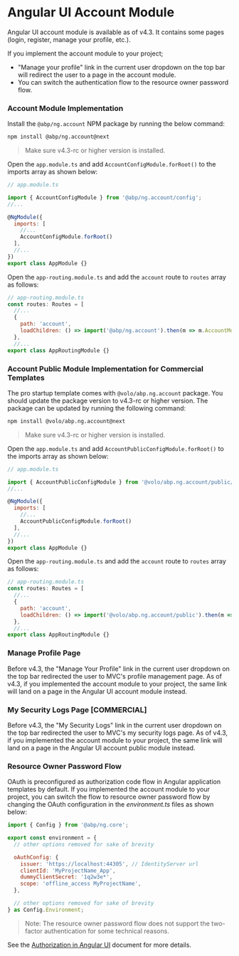 # Angular UI Account Module

Angular UI account module is available as of v4.3. It contains some pages (login, register, manage your profile, etc.).

If you implement the account module to your project;

- "Manage your profile" link in the current user dropdown on the top bar will redirect the user to a page in the account module.
- You can switch the authentication flow to the resource owner password flow.


### Account Module Implementation

Install the `@abp/ng.account` NPM package by running the below command:

```bash
npm install @abp/ng.account@next
```

> Make sure v4.3-rc or higher version is installed.

Open the `app.module.ts` and add `AccountConfigModule.forRoot()` to the imports array as shown below:

```js
// app.module.ts

import { AccountConfigModule } from '@abp/ng.account/config';
//...

@NgModule({
  imports: [
    //...
    AccountConfigModule.forRoot()
  ],
  //...
})
export class AppModule {}
```

Open the `app-routing.module.ts` and add the `account` route to `routes` array as follows:

```js
// app-routing.module.ts
const routes: Routes = [
  //...
  {
    path: 'account',
    loadChildren: () => import('@abp/ng.account').then(m => m.AccountModule.forLazy()),
  },
  //...
export class AppRoutingModule {}
```

### Account Public Module Implementation for Commercial Templates

The pro startup template comes with `@volo/abp.ng.account` package. You should update the package version to v4.3-rc or higher version. The package can be updated by running the following command:

```bash
npm install @volo/abp.ng.account@next
```
> Make sure v4.3-rc or higher version is installed.

Open the `app.module.ts` and add `AccountPublicConfigModule.forRoot()` to the imports array as shown below:

```js
// app.module.ts

import { AccountPublicConfigModule } from '@volo/abp.ng.account/public/config';
//...

@NgModule({
  imports: [
    //...
    AccountPublicConfigModule.forRoot()
  ],
  //...
})
export class AppModule {}
```

Open the `app-routing.module.ts` and add the `account` route to `routes` array as follows:

```js
// app-routing.module.ts
const routes: Routes = [
  //...
  {
    path: 'account',
    loadChildren: () => import('@volo/abp.ng.account/public').then(m => m.AccountPublicModule.forLazy()),
  },
  //...
export class AppRoutingModule {}
```

### Manage Profile Page

Before v4.3, the "Manage Your Profile" link in the current user dropdown on the top bar redirected the user to MVC's profile management page. As of v4.3, if you implemented the account module to your project, the same link will land on a page in the Angular UI account module instead.

### My Security Logs Page [COMMERCIAL]

Before v4.3, the "My Security Logs" link in the current user dropdown on the top bar redirected the user to MVC's my security logs page. As of v4.3, if you implemented the account module to your project, the same link will land on a page in the Angular UI account public module instead.

### Resource Owner Password Flow

OAuth is preconfigured as authorization code flow in Angular application templates by default. If you implemented the account module to your project, you can switch the flow to resource owner password flow by changing the OAuth configuration in the _environment.ts_ files as shown below:

```js
import { Config } from '@abp/ng.core';

export const environment = {
  // other options removed for sake of brevity

  oAuthConfig: {
    issuer: 'https://localhost:44305', // IdentityServer url
    clientId: 'MyProjectName_App',
    dummyClientSecret: '1q2w3e*',
    scope: 'offline_access MyProjectName',
  },

  // other options removed for sake of brevity
} as Config.Environment;
```

> Note: The resource owner password flow does not support the two-factor authentication for some technical reasons.

See the [Authorization in Angular UI](./Authorization) document for more details.